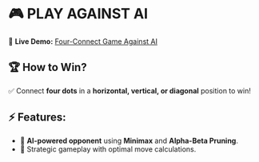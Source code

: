 # 🎮 PLAY AGAINST AI  
🔗 **Live Demo:** [Four-Connect Game Against AI](https://anushka192001.github.io/four-connect-game-against-AI/)  

## 🏆 How to Win?  
✅ Connect **four dots** in a **horizontal, vertical, or diagonal** position to win!  

## ⚡ Features:  
- 🧠 **AI-powered opponent** using **Minimax** and **Alpha-Beta Pruning**.  
- 🎯 Strategic gameplay with optimal move calculations.  

